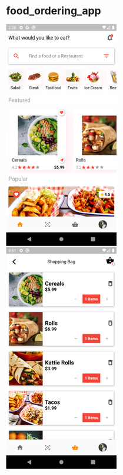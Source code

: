 # food_ordering_app
<img src="screenshot/homescreen.png" width="300">
<img src="screenshot/shopping.png" width="300">
